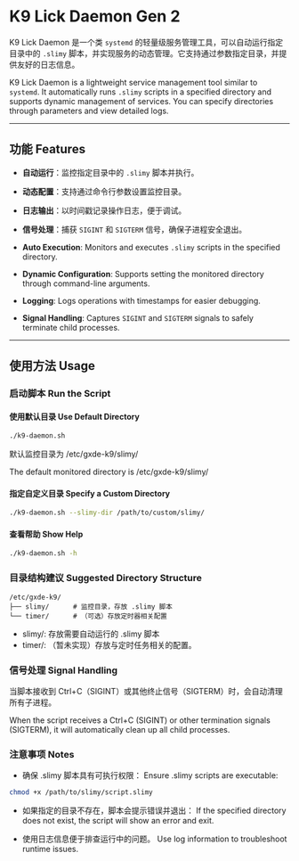 # K9 Lick Daemon Gen 2

K9 Lick Daemon 是一个类 `systemd` 的轻量级服务管理工具，可以自动运行指定目录中的 `.slimy` 脚本，并实现服务的动态管理。它支持通过参数指定目录，并提供友好的日志信息。

K9 Lick Daemon is a lightweight service management tool similar to `systemd`. It automatically runs `.slimy` scripts in a specified directory and supports dynamic management of services. You can specify directories through parameters and view detailed logs.

---

## 功能 Features

- **自动运行**：监控指定目录中的 `.slimy` 脚本并执行。
- **动态配置**：支持通过命令行参数设置监控目录。
- **日志输出**：以时间戳记录操作日志，便于调试。
- **信号处理**：捕获 `SIGINT` 和 `SIGTERM` 信号，确保子进程安全退出。

- **Auto Execution**: Monitors and executes `.slimy` scripts in the specified directory.
- **Dynamic Configuration**: Supports setting the monitored directory through command-line arguments.
- **Logging**: Logs operations with timestamps for easier debugging.
- **Signal Handling**: Captures `SIGINT` and `SIGTERM` signals to safely terminate child processes.

---

## 使用方法 Usage

### 启动脚本 Run the Script

#### 使用默认目录 Use Default Directory

```bash
./k9-daemon.sh
```

默认监控目录为 /etc/gxde-k9/slimy/

The default monitored directory is /etc/gxde-k9/slimy/

#### 指定自定义目录 Specify a Custom Directory
 
```bash
./k9-daemon.sh --slimy-dir /path/to/custom/slimy/


```

#### 查看帮助 Show Help
```bash
./k9-daemon.sh -h


```

### 目录结构建议 Suggested Directory Structure

```
/etc/gxde-k9/
├── slimy/      # 监控目录，存放 .slimy 脚本
└── timer/      # （可选）存放定时器相关配置

```

* slimy/: 存放需要自动运行的 .slimy 脚本
* timer/: （暂未实现）存放与定时任务相关的配置。

### 信号处理 Signal Handling

当脚本接收到 Ctrl+C（SIGINT）或其他终止信号（SIGTERM）时，会自动清理所有子进程。

When the script receives a Ctrl+C (SIGINT) or other termination signals (SIGTERM), it will automatically clean up all child processes.

### 注意事项 Notes

* 确保 .slimy 脚本具有可执行权限： Ensure .slimy scripts are executable:

```bash
chmod +x /path/to/slimy/script.slimy
```

* 如果指定的目录不存在，脚本会提示错误并退出： If the specified directory does not exist, the script will show an error and exit.

* 使用日志信息便于排查运行中的问题。 Use log information to troubleshoot runtime issues.